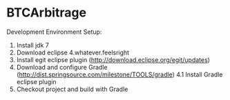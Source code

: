 BTCArbitrage
============

Development Environment Setup:

1. Install jdk 7
2. Download eclipse 4.whatever.feelsright
3. Install egit eclipse plugin (http://download.eclipse.org/egit/updates)
4. Download and configure Gradle (http://dist.springsource.com/milestone/TOOLS/gradle)
4.1 Install Gradle eclipse plugin
5. Checkout project and build with Gradle
